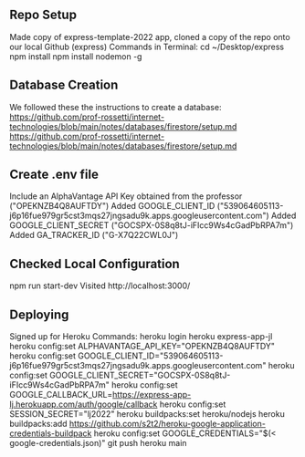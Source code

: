 
## Repo Setup
Made copy of express-template-2022 app, cloned a copy of the repo onto our local Github (express)
Commands in Terminal:
  cd ~/Desktop/express
  npm install
  npm install nodemon -g

## Database Creation
We followed these the instructions to create a database: 
https://github.com/prof-rossetti/internet-technologies/blob/main/notes/databases/firestore/setup.md
https://github.com/prof-rossetti/internet-technologies/blob/main/notes/databases/firestore/setup.md

## Create .env file
Include an AlphaVantage API Key obtained from the professor ("OPEKNZB4Q8AUFTDY")
Added GOOGLE_CLIENT_ID ("539064605113-j6p16fue979gr5cst3mqs27jngsadu9k.apps.googleusercontent.com")
Added GOOGLE_CLIENT_SECRET ("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")
Added GA_TRACKER_ID ("G-X7Q22CWL0J")

## Checked Local Configuration
npm run start-dev
Visited http://localhost:3000/

## Deploying
Signed up for Heroku
Commands: 
  heroku login
  heroku express-app-jl
  heroku config:set ALPHAVANTAGE_API_KEY="OPEKNZB4Q8AUFTDY"
  heroku config:set GOOGLE_CLIENT_ID="539064605113-j6p16fue979gr5cst3mqs27jngsadu9k.apps.googleusercontent.com"
  heroku config:set GOOGLE_CLIENT_SECRET="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"
  heroku config:set GOOGLE_CALLBACK_URL=https://express-app-lj.herokuapp.com/auth/google/callback
  heroku config:set SESSION_SECRET="lj2022"
  heroku buildpacks:set heroku/nodejs
  heroku buildpacks:add https://github.com/s2t2/heroku-google-application-credentials-buildpack
  heroku config:set GOOGLE_CREDENTIALS="$(< google-credentials.json)"
  git push heroku main
